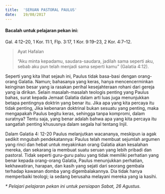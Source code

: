 ```yaml
---
title:  'SERUAN PASTORAL PAULUS'
date:   19/08/2017
---
```


#### Bacalah untuk pelajaran pekan ini:
Gal. 4:12–20, 1 Kor. 11:1, Flp. 3:17, 1 Kor. 9:19–23, 2 Kor. 4:7–12.

> <p>Ayat Hafalan</p>
> “Aku minta kepadamu, saudara-saudara, jadilah sama seperti aku, sebab aku pun telah menjadi sama seperti kamu” (Galatia 4:12).

Seperti yang kita lihat sejauh ini, Paulus tidak basa-basi dengan orang-orang Galatia. Namun; bahasanya yang keras, hanya mencencerminkan keinginan besar yang ia rasakan perihal kesejahteraan rohani dari gereja yang ia dirikan. Selain masalah-masalah teologis penting yang Paulus bahas, surat kepada Jemaat Galatia dalam arti luas juga menunjukkan betapa pentingnya doktrin yang benar itu. Jika apa yang kita percaya itu tidak penting, Jika kebenaran doktrinal bukan sesuatu yang penting, maka mengapakah Paulus begitu keras, sehingga tanpa kompromi, dalam suratnya? Tentu saja, yang benar adalah bahwa apa yang kita percaya itu sangatlah  penting  khususnya dalam segala hal tentang Injil.

Dalam Galatia 4: 12-20 Paulus melanjutkan wacananya, meskipun ia agak sedikit mngubah pendekatannya: Paulus telah membuat sejumlah argumen yang rinci dan hebat untuk meyakinkan orang Galatia akan kesalahan mereka, dan sekarang ia membuat suatu seruan yang lebih pribadi dan pastoral. Tidak seperti guru-guru palsu yang tidak memiliki perhatian yang benar kepada orang-orang Galatia, Paulus menunjukkan perhatian, kekhawatiran, harapan, dan kasih yang sejati dari seorang gembala terhadap kawanan domba yang digembalakannya. Dia tidak hanya memperbaiki teologi; ia sedang berusaha melayani mereka yang ia kasihi.

_* Pelajari pelajaran pekan ini untuk persiapan Sabat, 26 Agustus._
